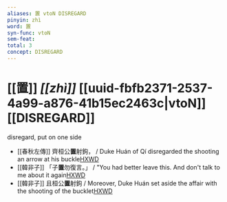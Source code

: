 ```yaml
---
aliases: 置 vtoN DISREGARD
pinyin: zhì
word: 置
syn-func: vtoN
sem-feat: 
total: 3
concept: DISREGARD 
---
```

# [[置]] *[[zhì]]*  [[uuid-fbfb2371-2537-4a99-a876-41b15ec2463c|vtoN]] [[DISREGARD]]
disregard, put on one side
 - [[春秋左傳]] 齊桓公**置**射鉤， / Duke Huán of Qí disregarded the shooting an arrow at his buckle[HXWD](https://hxwd.org/textview.html?location=KR1e0001_tls_005-385a.36)
 - [[韓非子]] 「子**置**勿復言。」 / "You had better leave this. And don't talk to me about it again[HXWD](https://hxwd.org/textview.html?location=KR3c0005_tls_010-78a.9)
 - [[韓非子]] 且桓公**置**射鉤 / Moreover, Duke Huán set aside the affair with the shooting of the bucklet[HXWD](https://hxwd.org/textview.html?location=KR3c0005_tls_038-8a.7)